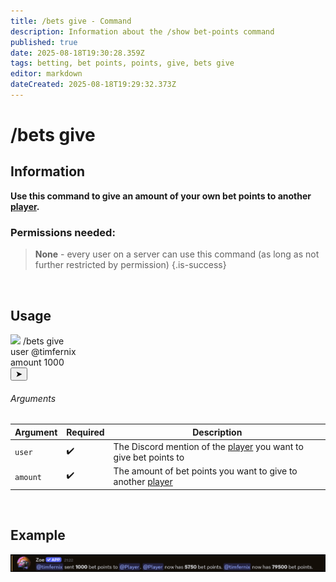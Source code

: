 ```yaml
---
title: /bets give - Command
description: Information about the /show bet-points command
published: true
date: 2025-08-18T19:30:28.359Z
tags: betting, bet points, points, give, bets give
editor: markdown
dateCreated: 2025-08-18T19:29:32.373Z
---
```


# /bets give
## Information
**Use this command to give an amount of your own bet points to another [player](/en/terms/player).**
<br>

### Permissions needed:
>**None** - every user on a server can use this command (as long as not further restricted by permission) {.is-success}

<br>

## Usage
<div class="discord-preview">
      <div class="dcp-chatbar">
        <img src="/zoe_logo.png" class="dcp-avatar">
        <span class="dcp-command">/bets give</span>
        <div class="dcp-args">
            <div class="dcp-arg">
                <span class="dcp-arg-label">user</span>
                <span class="dcp-arg-value">
              	<span class="dcp-mention">@timfernix</span>
              </span>
            </div>
              <div class="dcp-arg">
                <span class="dcp-arg-label">amount</span>
                <span class="dcp-arg-value"> 1000</span>
            </div>
        </div>
        <button class="dcp-send-btn">&#10148;</button> 
    </div>
</div>

###### Arguments
| Argument | Required | Description |
|----------|----------|-------------|
| `user` | :heavy_check_mark: | The Discord mention of the [player](/en/terms/player) you want to give bet points to |
| `amount` | :heavy_check_mark: | The amount of bet points you want to give to another [player](/en/terms/player) |
<br>

## Example
![](/img/commands/bets_give.png)